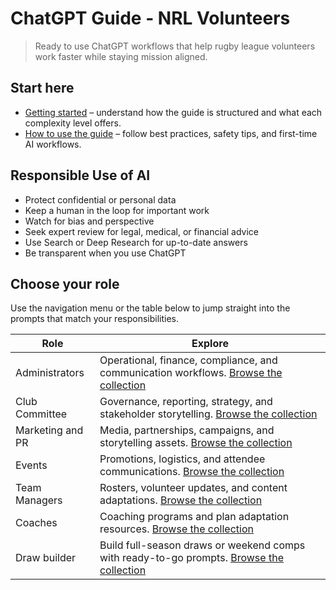 # ChatGPT Guide - NRL Volunteers

> Ready to use ChatGPT workflows that help rugby league volunteers work faster while staying mission aligned.

## Start here
- [Getting started](overview/getting-started.md) – understand how the guide is structured and what each complexity level offers.
- [How to use the guide](overview/using-the-guide.md) – follow best practices, safety tips, and first-time AI workflows.

## Responsible Use of AI
- Protect confidential or personal data
- Keep a human in the loop for important work
- Watch for bias and perspective
- Seek expert review for legal, medical, or financial advice
- Use Search or Deep Research for up-to-date answers
- Be transparent when you use ChatGPT

## Choose your role
Use the navigation menu or the table below to jump straight into the prompts that match your responsibilities.

| Role | Explore |
| --- | --- |
| Administrators | Operational, finance, compliance, and communication workflows. [Browse the collection](administrators/grant-writing.md) |
| Club Committee | Governance, reporting, strategy, and stakeholder storytelling. [Browse the collection](club-committee/annual-report.md) |
| Marketing and PR | Media, partnerships, campaigns, and storytelling assets. [Browse the collection](marketing-pr/corporate-partnerships.md) |
| Events | Promotions, logistics, and attendee communications. [Browse the collection](events/flyers.md) |
| Team Managers | Rosters, volunteer updates, and content adaptations. [Browse the collection](team-managers/newsletter-adaptation.md) |
| Coaches | Coaching programs and plan adaptation resources. [Browse the collection](coaches/coaching-plan.md) |
| Draw builder | Build full-season draws or weekend comps with ready-to-go prompts. [Browse the collection](draw-comp-builder/index.md) |
